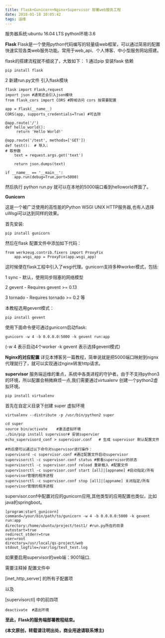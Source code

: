```yaml
---
title: Flask+Gunicorn+Nginx+Supervisor 部署web服务工程
date: 2018-01-18 10:05:42
tags: 运维 
---
```


服务器系统:ubuntu 16.04 LTS
python环境:3.6

**Flask**
Flask是一个使用python代码编写的轻量级web框架，可以通过简易的配置快速实现各类web服务功能。常用于web_api、个人博客、中小型服务网站搭建。

flask的搭建流程就不细说了，大致如下：
1 通过pip 安装flask 依赖

    pip install flask

2 新建run.py文件 引入flask模块

    flask import Flask,request 
    import json #通常还会引入json模块
    from flask_cors import CORS #跨域访问 cors 按需要配置

    app = Flask(__name__)
    CORS(app, supports_credentials=True) #可去除

    @app.route('/')  
    def hello_world():
         return 'Hello World!'

    @app.route('/test', methods=['GET'])
    def test():  # 导入:
    # 取参数
        text = request.args.get('text')
    
        return json.dumps(text)

    if __name__ == '__main__':
        app.run(debug=True,port=5000) 

然后执行 python run.py 就可以在本地的5000端口看到helloworld界面了。

**Gunicorn** 

这是一个被广泛使用的高性能的Python WSGI UNIX HTTP服务器,也有人选择uWsgi可以达到同样的效果。

首先安装:
    
    pip install gunicorn

然后在flask 配置文件中添加如下代码：


    from werkzeug.contrib.fixers import ProxyFix
        app.wsgi_app = ProxyFix(app.wsgi_app)
      
       

这时候便在flask工程中引入了wsgi代理。gunicorn支持多种worker模式，包括:

1 sync - 默认，使用同步阻塞的网络模型

2 gevent - Requires gevent >= 0.13

3 tornado - Requires tornado >= 0.2
等

本教程选用gevent模式：
    
    pip install gevent

使用下面命令便可通过gunicorn启动flask:
    
    gunicorn -w 4 -b 0.0.0.0:5000 -k gevent run:app

(-w 4 表示启动4个worker -k gevent 表示选择gevent模式)

**Nginx的对应配置**
详见本博客另一篇教程，简单说就是把5000端口映射到nignx代理就行了，就可以实现通过nginx转发http请求。

**supervisor**
服务端运维的重点，系统中各类进程的守护者。由于不支持python3的环境，所以配置会稍微麻烦一点,我们需要通过virtualenv 创建一个python2虚拟环境。

    pip install virtualenv

首先在自定义目录下创建 super 虚拟环境

    virtualenv --distribute -p /usr/bin/python2 super

    cd super
    source bin/activate    #激活虚拟环境
    ./bin/pip install supervisor# 安装supervier
    echo_supervisord_conf > supervisor.conf   # 生成 supervisor 默认配置文件

    #热后便可以通过以下命令对supervisor进行操作：
    supervisord -c supervisor.conf #通过配置文件启动supervisor
    supervisorctl -c supervisor.conf status #察看supervisor的状态
    supervisorctl -c supervisor.conf reload 重新载入 #配置文件
    supervisorctl -c supervisor.conf start [all]|[appname] #启动指定/所有 supervisor管理的程序进程
    supervisorctl -c supervisor.conf stop [all]|[appname] 关闭指定/所有 supervisor管理的程序进程

supervisor.conf中配置对应的gunicorn应用,其他类型的应用配置也类似，比如java的springboot。

    [program:start_gunicorn]
    command=/your/bin/path/to/gunicorn -w 4 -b 0.0.0.0:5000 -k gevent run:app
    directory:/home/ubuntu/project/test1/ #run.py所在的目录
    autostart=true
    redirect_stderr=true
    user=root
    directory=/usr/local/qs-project/web
    stdout_logfile=/var/log/test_test.log

如果要启用supervisor的web端：9001端口.

需要注释掉 配置文件中

[inet_http_server]  的所有子配置项

以及

[supervisorctl] 中的前四项

    deactivate  #退出环境

**至此，Flask的服务端部署教程结束。**

**(本文原创，转载请注明出处，商业用途请联系博主)**